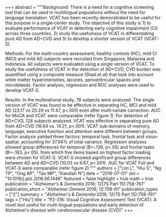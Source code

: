 +++
abstract = """Background: There is a need for a cognitive screening tool that can be used in multilingual populations without the need for language translation. VCAT has been recently demonstrated to be useful for this purpose in a single‐center study. The objective of this study is 1) to evaluate performance of VCAT in detecting early cognitive impairment (CI) across three countries, 2) study the usefulness of VCAT in differentiating pure AD from AD+CVD and 3) to develop a shorter version of VCAT (VCAT‐S).

Methods: For the multi‐country assessment, healthy controls (HC), mild CI (MCI) and mild AD subjects were recruited from Singapore, Malaysia and Indonesia. All subjects were evaluated using a single version of VCAT. To study the usefulness of VCAT in the detection of AD+CVD, CVD burden was quantified using a composite measure (Staal et al) that took into account white matter hyperintensities, lacunes, periventricular spaces and microbleeds. Factor analysis, regression and ROC analyses were used to develop VCAT‐S.

Results: In the multinational study, 78 subjects were analyzed. The single version of VCAT was found to be effective in separating HC, MCI and mild AD (23.17 vs 20.29 vs 11.47, p<.001) even after multi‐variate correction. AUC for MoCA and VCAT were comparable (refer figure 1). For detection of AD+CVD, 128 subjects analyzed. VCAT was effective in separating pure AD from AD+CVD (18.64 vs. 14.21, p<.001). VCAT sub‐domains of memory, language, executive function and attention were different between groups. Factor analysis yielded three factors: temporal task, frontal task and visuo‐spatial, accounting for 37.94% of total variance. Regression analyses showed group differences for temporal (B=‐.136, p<.05) and frontal tasks (B=‐.183, p<.05), from which five items based on highest factor loading were chosen for VCAT‐S. VCAT‐S showed significant group differences between AD and AD+CVD (10.03 vs 6.67, p<.001). AUC for VCAT Full and VCAT‐S were comparable (refer figure 2)."""
authors = ["Lim L", "Hiu S", "Ng TP", "Ong AP", "Tan MP", "Kandiah N"]
date = "2016-07-01"
doi = "10.1016/j.jalz.2016.06.1446"
featured = false
highlight = true
math = true
publication = "*Alzheimer′s & Dementia* 2016; 12(7S Part 15):758-761"
publication_short = "*Alzheimer Dement* 2016; 12:758-61"
publication_types = ["2"]
summary = "*Alzheimer′s & Dementia* 2016; 12(7S Part 15):758-761"
tags = ["Hiu"]
title = "P2-316: Visual Cognitive Assessment Test (VCAT): A novel tool useful for multi-lingual populations and early detection of Alzheimer′s disease with cerebrovascular disease (CVD)"
+++
